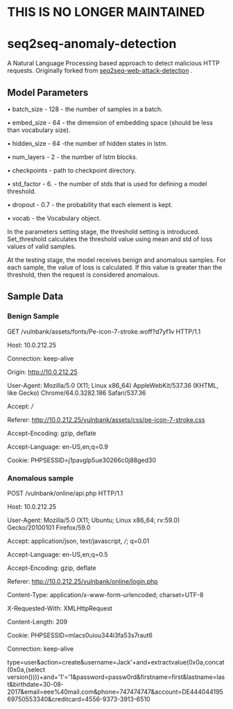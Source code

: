 # THIS IS NO LONGER MAINTAINED
# seq2seq-anomaly-detection
A Natural Language Processing based approach to detect malicious HTTP requests. Originally forked from [seq2seq-web-attack-detection](https://github.com/PositiveTechnologies/seq2seq-web-attack-detection) .

## Model Parameters
• batch_size - 128 - the number of samples in a batch.

• embed_size - 64 -  the dimension of embedding space (should be less than vocabulary size).

• hidden_size - 64 -the number of hidden states in lstm.

• num_layers - 2 - the number of lstm blocks.

• checkpoints - path to checkpoint directory.

• std_factor - 6. - the number of stds that is used for defining a model threshold.

• dropout - 0.7 - the probability that each element is kept.

• vocab - the Vocabulary object.

In the parameters setting stage,  the threshold setting is introduced. Set_threshold calculates the threshold value using mean and std of loss values of valid samples.

At the testing stage, the model receives benign and anomalous samples. For each sample, the value of loss is calculated. If this value is greater than the threshold, then the request is considered anomalous.

## Sample Data

### Benign Sample

GET /vulnbank/assets/fonts/Pe-icon-7-stroke.woff?d7yf1v HTTP/1.1

Host: 10.0.212.25

Connection: keep-alive

Origin: http://10.0.212.25

User-Agent: Mozilla/5.0 (X11; Linux x86_64) AppleWebKit/537.36 (KHTML, like Gecko) Chrome/64.0.3282.186 Safari/537.36

Accept: */*

Referer: http://10.0.212.25/vulnbank/assets/css/pe-icon-7-stroke.css

Accept-Encoding: gzip, deflate

Accept-Language: en-US,en;q=0.9

Cookie: PHPSESSID=j1pavglp5ue30266c0j88ged30

### Anomalous sample

POST /vulnbank/online/api.php HTTP/1.1

Host: 10.0.212.25

User-Agent: Mozilla/5.0 (X11; Ubuntu; Linux x86_64; rv:59.0) Gecko/20100101 Firefox/59.0

Accept: application/json, text/javascript, */*; q=0.01

Accept-Language: en-US,en;q=0.5

Accept-Encoding: gzip, deflate

Referer: http://10.0.212.25/vulnbank/online/login.php

Content-Type: application/x-www-form-urlencoded; charset=UTF-8

X-Requested-With: XMLHttpRequest

Content-Length: 209

Cookie: PHPSESSID=mlacs0uiou344i3fa53s7raut6

Connection: keep-alive

type=user&action=create&username=Jack'+and+extractvalue(0x0a,concat(0x0a,(select version())))+and+'1'='1&password=passw0rd&firstname=first&lastname=last&birthdate=30-08-2017&email=eee%40mail.com&phone=747474747&account=DE44404419569750553340&creditcard=4556-9373-3913-6510

